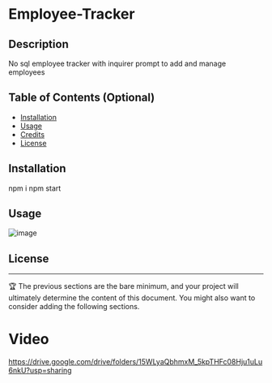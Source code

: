 # Employee-Tracker

## Description

No sql employee tracker with inquirer prompt to add and manage employees 

## Table of Contents (Optional)


- [Installation](#installation)
- [Usage](#usage)
- [Credits](#credits)
- [License](#license)


## Installation

npm i
npm start

## Usage
![image](https://user-images.githubusercontent.com/57916204/151927213-89e6a5a3-41ec-4082-9d1b-095573a66232.png)


## License

---

🏆 The previous sections are the bare minimum, and your project will ultimately determine the content of this document. You might also want to consider adding the following sections.


# Video
https://drive.google.com/drive/folders/15WLyaQbhmxM_5kpTHFc08Hju1uLu6nkU?usp=sharing
